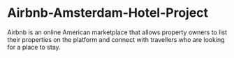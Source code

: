 # Airbnb-Amsterdam-Hotel-Project
Airbnb is an online American marketplace that allows property owners to list their properties on the platform and connect with travellers who are looking for a place to stay. 
